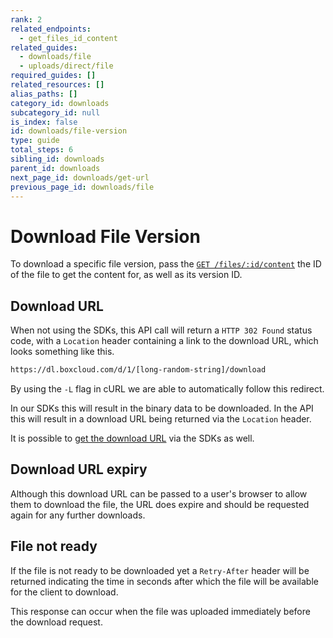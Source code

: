```yaml
---
rank: 2
related_endpoints:
  - get_files_id_content
related_guides:
  - downloads/file
  - uploads/direct/file
required_guides: []
related_resources: []
alias_paths: []
category_id: downloads
subcategory_id: null
is_index: false
id: downloads/file-version
type: guide
total_steps: 6
sibling_id: downloads
parent_id: downloads
next_page_id: downloads/get-url
previous_page_id: downloads/file
---
```


# Download File Version

To download a specific file version, pass the [`GET /files/:id/content`][api]
the ID of the file to get the content for, as well as its version ID.

<Samples id='get_files_id_content' variant='for_version' >

</Samples>

## Download URL

When not using the SDKs, this API call will return a `HTTP 302 Found` status
code, with a `Location` header containing a link to the download URL, which
looks something like this.

```sh
https://dl.boxcloud.com/d/1/[long-random-string]/download
```

By using the `-L` flag in cURL we are able to automatically follow this
redirect.

<Message>

In our SDKs this will result in the binary data to be downloaded. In the API
this will result in a download URL being returned via the `Location` header.

It is possible to [get the download URL][downloadurl] via the SDKs as well.

</Message>

## Download URL expiry

Although this download URL can be passed to a user's browser to allow them to
download the file, the URL does expire and should be requested again for any
further downloads.

## File not ready

If the file is not ready to be downloaded yet a `Retry-After` header will be
returned indicating the time in seconds after which the file will be available
for the client to download.

This response can occur when the file was uploaded immediately before the
download request.

[api]: e://get_files_id_content
[downloadurl]: g://downloads/get-url
